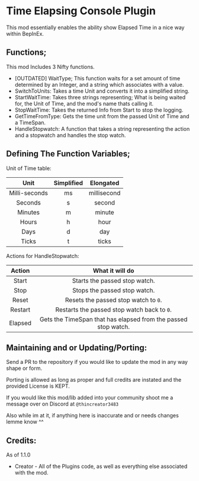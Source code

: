 # Time Elapsing Console Plugin

This mod essentially enables the ability show Elapsed Time in a nice way within BepInEx.

## Functions;

This mod Includes 3 Nifty functions.

* [OUTDATED] WaitType; This function waits for a set amount of time determined by an Integer, and a string which associates with a value.
* SwitchToUnits: Takes a time Unit and converts it into a simplified string.
* StartWaitTime: Takes three strings representing; What is being waited for, the Unit of Time, and the mod's name thats calling it.
* StopWaitTime: Takes the returned Info from Start to stop the logging.
* GetTimeFromType: Gets the time unit from the passed Unit of Time and a TimeSpan.
* HandleStopwatch: A function that takes a string representing the action and a stopwatch and handles the stop watch.

## Defining The Function Variables;

Unit of Time table:

|     Unit      | Simplified |  Elongated  |
|:-------------:|:----------:|:-----------:|
| Milli-seconds |     ms     | millisecond |
|    Seconds    |     s      |   second    |
|    Minutes    |     m      |   minute    |
|     Hours     |     h      |    hour     |
|     Days      |     d      |     day     |
|     Ticks     |     t      |    ticks    |

Actions for HandleStopwatch:

| Action  |                        What it will do                         |
|:-------:|:--------------------------------------------------------------:|
|  Start  |                 Starts the passed stop watch.                  |
|  Stop   |                  Stops the passed stop watch.                  |
|  Reset  |              Resets the passed stop watch to `0`.              |
| Restart |          Restarts the passed stop watch back to `0`.           |
| Elapsed | Gets the TimeSpan that has elapsed from the passed stop watch. |

## Maintaining and or Updating/Porting:

Send a PR to the repository if you would like to update the mod in any way shape or form.

Porting is allowed as long as proper and full credits are instated and the provided License is KEPT.

If you would like this mod/lib added into your community shoot me a message over on Discord at `@thincreator3483`

Also while im at it, if anything here is inaccurate and or needs changes lemme know ^^

## Credits:

As of 1.1.0

* Creator - All of the Plugins code, as well as everything else associated with the mod.